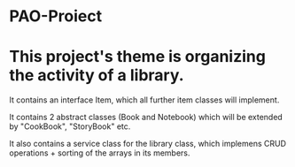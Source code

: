 # PAO-Proiect

# This project's theme is organizing the activity of a library.

It contains an interface Item, which all further item classes will implement.

It contains 2 abstract classes (Book and Notebook) which will be extended by "CookBook", "StoryBook" etc.

It also contains a service class for the library class, which implemens CRUD operations + sorting of the arrays in its members.
